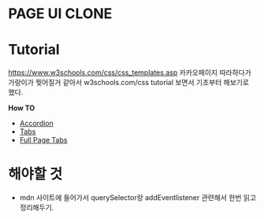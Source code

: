 # PAGE UI CLONE

# Tutorial
https://www.w3schools.com/css/css_templates.asp
카카오페이지  따라하다가 가랑이가 찢어질거 같아서  w3schools.com/css tutorial 보면서 기초부터 해보기로 했다.

__How TO__
- [Accordion](https://www.w3schools.com/howto/howto_js_accordion.asp)
- [Tabs ](https://www.w3schools.com/howto/howto_js_tabs.asp)
- [Full Page Tabs](https://www.w3schools.com/howto/howto_js_full_page_tabs.asp)

# 해야할 것
- mdn 사이트에 들어가서 querySelector랑 addEventlistener 관련해서 한번 읽고 정리해두기.